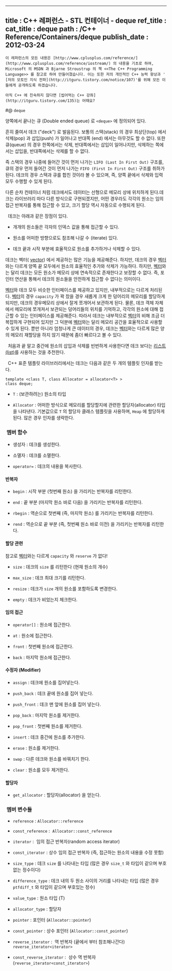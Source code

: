 ----------------
title : C++ 레퍼런스 - STL 컨테이너 - deque
ref_title : <deque>
cat_title :  deque
path : /C++ Reference/Containers/deque
publish_date : 2012-03-24
--------------



```warning
이 레퍼런스의 모든 내용은 [http://www.cplusplus.com/reference/](http://www.cplusplus.com/reference/iostream/) 의 내용을 기초로 하여, Microsoft 의 MSDN 과 Bjarne Stroustrup 의 책 <<The C++ Programming Language>> 를 참고로 하여 만들어졌습니다. 이는 또한 저의 개인적인 C++ 능력 향상과 ' [저의 모토인 지식 전파](http://itguru.tistory.com/notice/107)'를 위해 모든 이들에게 공개하도록 하겠습니다.
```

```info
아직 C++ 에 친숙하지 않다면 [씹어먹는 C++ 강좌](http://itguru.tistory.com/135)는 어때요?
```

#@ `deque`


양쪽에서 끝나는 큐 (Double ended queue) 로 `<deque>` 에 정의되어 있다.

흔히 줄여서 데크 ("deck") 로 발음된다. 보통의 스택(stack) 의 경우 최상단(top) 에서 삭제(pop) 과 삽입(push) 가 일어나고 반대쪽 (end) 에서는 아무것도 할 수 없다. 또한 큐(queue) 의 경우 한쪽에서는 삭제, 반대쪽에서는 삽입이 일어나지만, 삭제하는 쪽에서는 삽입을, 반대쪽에서는 삭제를 할 수 없다.

즉 스택의 경우 나중에 들어간 것이 먼저 나가는 `LIFO (Last In First Out)` 구조를, 큐의 경우 먼저 들어간 것이 먼저 나가는 `FIFO (First In First Out)` 구조를 취하가 된다. 데크의 경우 스택과 큐를 합친 것이라 볼 수 있으며, 즉, 양쪽 끝에서 삭제와 입력 모두 수행할 수 있게 된다.

다른 순차 컨테이너 처럼 데크에서도 데이터는 선형으로 메모리 상에 위치하게 된다.데크는 라이브러리 마다 다른 방식으로 구현되겠지만, 어떤 경우라도 각각의 원소는 임의 접근 반복자를 통해 접근할 수 있고, 크기 할당 역시 자동으로 수행되게 된다.

  데크는 아래과 같은 장점이 있다.


* 개개의 원소들은 각자의 인덱스 값을 통해 접근할 수 있다.

* 원소를 어떠한 방향으로도 참조해 나갈 수 (iterate) 있다.

* 데크 끝과 시작 부분에 효율적으로 원소를 추가하거나 삭제할 수 있다.


데크는 벡터( [vector](http://itguru.tistory.com/175)) 에서 제공하는 많은 기능을 제공해준다. 하지만, 데크의 경우 [벡터](http://itguru.tistory.com/175)와는 다르게 양쪽 끝 모두에서 원소의 효율적인 추가와 삭제가 가능하다. 하지만, [벡터](http://itguru.tistory.com/175)와는 달리 데크는 모든 원소가 메모리 상에 연속적으로 존재한다고 보장할 수 없다. 즉, 포인터 연산을 통해서 데크의 원소들을 안전하게 접근할 수 없다는 의미이다.


[벡터](http://itguru.tistory.com/175)와 데크 모두 비슷한 인터페이스를 제공하고 있지만, 내부적으로는 다르게 처리된다. [벡터](http://itguru.tistory.com/175)의 경우 `capacity` 가 꽉 찼을 경우 새롭게 크게 한 덩어리의 메모리를 할당하게 되지만, 데크의 경우메모리 상에서 잘게 쪼개어서 보관하게 된다. 물론, 데크 객체 자체에서 메모리에 쪼개져서 보관되는 덩어리들의 위치를 기억하고, 각각의 원소에 대해 접근할 수 있는 인터페이스를 제공해준다. 따라서 데크는 내부적으로 [벡터](http://itguru.tistory.com/175)의 비해 조금 더 복잡하게 구현되어 있지만 그 덕분에 [벡터](http://itguru.tistory.com/175)와는 달리 메모리 공간을 효율적으로 사용할 수 있게 된다. 뿐만 아니라 엄청나게 큰 데이터의 경우, 데크는 [벡터](http://itguru.tistory.com/175)와는 다르게 많은 양의 메모리 재할당을 하지 않기 때문에 좀더 빠르다고 볼 수 있다.

  처음과 끝 말고 중간에 원소의 삽입과 삭제를 빈번하게 사용한다면 데크 보다는 [리스트(list)](http://itguru.tistory.com/177)를 사용하는 것을 추천한다.

  C++ 표준 템플릿 라이브러리에서는 데크는 다음과 같은 두 개의 템플릿 인자를 받는다.

```cpp-formatted
template <class T, class Allocator = allocator<T> >
class deque;
```


* `T` : (보관하려는) 원소의 타입

* `Allocator` : 어떠한 방식으로 메모리를 할당할지에 관련한 할당자(allocator) 타입을 나타낸다. 기본값으로 `T` 의 할당자 클래스 템플릿을 사용하며, `Heap` 에 할당하게 된다. 많은 경우 인자를 생략한다.







###  멤버 함수






* 생성자 : 데크를 생성한다.

* 소멸자 : 데크를 소멸한다.

* `operator=` : 데크의 내용을 복사한다.


#### 반복자


* `begin` : 시작 부분 (첫번째 원소) 을 가리키는 반복자를 리턴한다.



* `end` : 끝 부분 (마지막 원소 바로 다음) 을 가리키는 반복자를 리턴한다.

* `rbegin` : 역순으로 첫번째 (즉, 마지막 원소) 를 가리키는 반복자를 리턴한다.

* `rend` : 역순으로 끝 부분 (즉, 첫번째 원소 바로 이전) 을 가리키는 반복자를 리턴한다.



#### 할당 관련 

참고로 [벡터](http://itguru.tistory.com/175)와는 다르게 `capacity` 와 `reserve` 가 없다!


* `size` : 데크의 `size` 를 리턴한다 (현재 원소의 개수)

* `max_size` : 데크 최대 크기를 리턴한다.

* `resize` : 데크가 `size` 개의 원소를 포함하도록 변경한다.

* `empty` : 데크가 비었는지 체크한다.


#### 임의 접근


* `operator[]` : 원소에 접근한다.

* `at` : 원소에 접근한다.

* `front` : 첫번째 원소에 접근한다.

* `back` : 마지막 원소에 접근한다.


#### 수정자 (Modifier)


* `assign` : 데크에 원소를 집어넣는다.

* `push_back` : 데크 끝에 원소를 집어 넣는다.

* `push_front` : 데크 맨 앞에 원소를 집어 넣는다.



* `pop_back` : 마지막 원소를 제거한다.
* `pop_front` : 첫번째 원소를 제거한다.
* `insert` : 데크 중간에 원소를 추가한다.

* `erase` : 원소를 제거한다.

* `swap` : 다른 데크와 원소를 바꿔치기 한다.



* `clear` : 원소를 모두 제거한다.


#### 할당자


* `get_allocator` : 할당자(allocator) 을 얻는다.





###  멤버 변수들


* `reference` : `Allocator::reference`


* `const_reference` :  `Allocator::const_reference`


* `iterator` :  임의 접근 반복자(random access iterator)



* `const_iterator` : 상수 임의 접근 반복자 (즉, 접근하는 원소의 내용을 수정 못함)



* `size_type` : 데크 `size` 를 나타내는 타입 (많은 경우 `size_t` 와 타입이 같으며 부호없는 정수이다)



* `difference_type` : 데크 내의 두 원소 사이의 거리를 나타내는 타입 (많은 경우 `ptfdiff_t` 와 타입이 같으며 부호있는 정수)





* `value_type` : 원소 타입 (T)

* `allocator_type` : 할당자

* `pointer` : 포인터 (`Allocator::pointer`)

* `const_pointer` : 상수 포인터 (`Allocator::const_pointer`)

* `reverse_iterator` :  역 반복자 (끝에서 부터 참조해나간다) `reverse_iterator<iterator>`

* `const_reverse_iterator` :  상수 역 반복자 (`reverse_iterator<const_iterator>`)